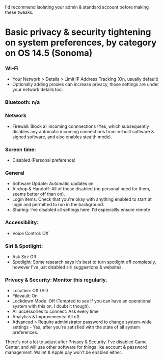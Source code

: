 I'd recommend isolating your admin & standard account before making these tweaks. 


# Basic privacy & security tightening on system preferences, by category on OS 14.5 (Sonoma)

### Wi-Fi
- Your Network > Details > Limit IP Address Tracking (On, usually default)
- Optionally adding proxies can increase privacy, those settings are under your network details too.

### Bluetooth: n/a

### Network
- Firewall: Block all incoming connnections (Yes, which subsequently disables any automatic incoming connections from in-built software & signed software, and also enables stealth mode).

### Screen time: 
- Disabled (Personal preference)

### General
- Software Update: Automatic updates on
- Airdrop & Handoff: All of these disabled (no personal need for them, seems better off than on).
- Login items: Check that you're okay with anything enabled to start at login and permitted to run in the background.
- Sharing: I've disabled all settings here. I'd especiallly ensure remote 

### Accessibility:
- Voice Control: Off

### Siri & Spotlight: 
- Ask Siri: Off
- Spotlight: Some research says it's best to turn spotlight off completely, however I've just disabled siri suggestions & websites.

### Privacy & Security: Monitor this regularly.
- Location: Off (All)
- Filevault: On
- Lockdown Mode: Off (Tempted to see if you can have an operational system with this on, I doubt it though).
- All accessories to connect: Ask every time
- Analytics & Improvements: All off.
- Advanced > Require administrator password to change system-wide settings - Yes, after you're satisfied with the state of all system preferences.

There's not a lot to adjust after Privacy & Security. I've disabled Game Center, and will use other software for things like account & password management. Wallet & Apple pay won't be enabled either. 

